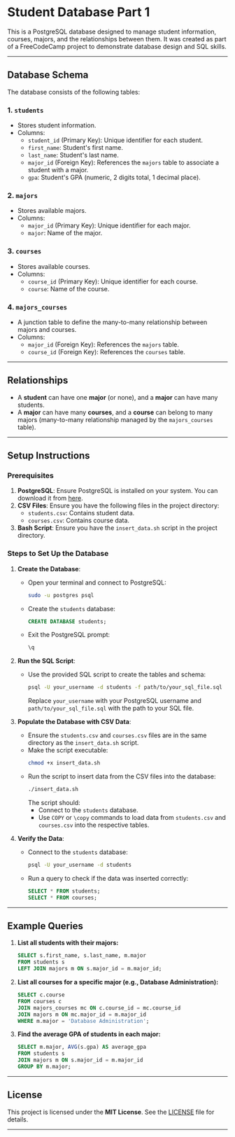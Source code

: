 # Student Database Part 1

This is a PostgreSQL database designed to manage student information, courses, majors, and the relationships between them. It was created as part of a FreeCodeCamp project to demonstrate database design and SQL skills.

---

## Database Schema

The database consists of the following tables:

### 1. **`students`**
   - Stores student information.
   - Columns:
     - `student_id` (Primary Key): Unique identifier for each student.
     - `first_name`: Student's first name.
     - `last_name`: Student's last name.
     - `major_id` (Foreign Key): References the `majors` table to associate a student with a major.
     - `gpa`: Student's GPA (numeric, 2 digits total, 1 decimal place).

### 2. **`majors`**
   - Stores available majors.
   - Columns:
     - `major_id` (Primary Key): Unique identifier for each major.
     - `major`: Name of the major.

### 3. **`courses`**
   - Stores available courses.
   - Columns:
     - `course_id` (Primary Key): Unique identifier for each course.
     - `course`: Name of the course.

### 4. **`majors_courses`**
   - A junction table to define the many-to-many relationship between majors and courses.
   - Columns:
     - `major_id` (Foreign Key): References the `majors` table.
     - `course_id` (Foreign Key): References the `courses` table.

---

## Relationships

- A **student** can have one **major** (or none), and a **major** can have many students.
- A **major** can have many **courses**, and a **course** can belong to many majors (many-to-many relationship managed by the `majors_courses` table).

---

## Setup Instructions

### Prerequisites
1. **PostgreSQL**: Ensure PostgreSQL is installed on your system. You can download it from [here](https://www.postgresql.org/download/).
2. **CSV Files**: Ensure you have the following files in the project directory:
   - `students.csv`: Contains student data.
   - `courses.csv`: Contains course data.
3. **Bash Script**: Ensure you have the `insert_data.sh` script in the project directory.

### Steps to Set Up the Database

1. **Create the Database**:
   - Open your terminal and connect to PostgreSQL:
     ```bash
     sudo -u postgres psql
     ```
   - Create the `students` database:
     ```sql
     CREATE DATABASE students;
     ```
   - Exit the PostgreSQL prompt:
     ```sql
     \q
     ```

2. **Run the SQL Script**:
   - Use the provided SQL script to create the tables and schema:
     ```bash
     psql -U your_username -d students -f path/to/your_sql_file.sql
     ```
     Replace `your_username` with your PostgreSQL username and `path/to/your_sql_file.sql` with the path to your SQL file.

3. **Populate the Database with CSV Data**:
   - Ensure the `students.csv` and `courses.csv` files are in the same directory as the `insert_data.sh` script.
   - Make the script executable:
     ```bash
     chmod +x insert_data.sh
     ```
   - Run the script to insert data from the CSV files into the database:
     ```bash
     ./insert_data.sh
     ```
     The script should:
     - Connect to the `students` database.
     - Use `COPY` or `\copy` commands to load data from `students.csv` and `courses.csv` into the respective tables.

4. **Verify the Data**:
   - Connect to the `students` database:
     ```bash
     psql -U your_username -d students
     ```
   - Run a query to check if the data was inserted correctly:
     ```sql
     SELECT * FROM students;
     SELECT * FROM courses;
     ```

---

## Example Queries

1. **List all students with their majors:**
   ```sql
   SELECT s.first_name, s.last_name, m.major
   FROM students s
   LEFT JOIN majors m ON s.major_id = m.major_id;
   ```

2. **List all courses for a specific major (e.g., Database Administration):**
   ```sql
   SELECT c.course
   FROM courses c
   JOIN majors_courses mc ON c.course_id = mc.course_id
   JOIN majors m ON mc.major_id = m.major_id
   WHERE m.major = 'Database Administration';
   ```

3. **Find the average GPA of students in each major:**
   ```sql
   SELECT m.major, AVG(s.gpa) AS average_gpa
   FROM students s
   JOIN majors m ON s.major_id = m.major_id
   GROUP BY m.major;
   ```

---

## License

This project is licensed under the **MIT License**. See the [LICENSE](LICENSE) file for details.

---
